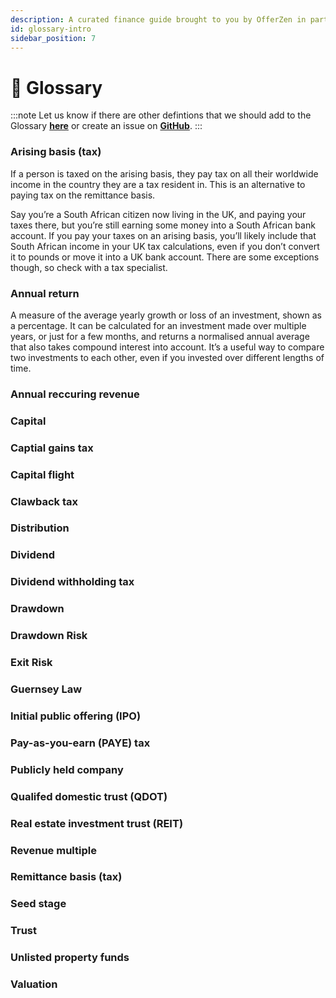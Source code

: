 ```yaml
---
description: A curated finance guide brought to you by OfferZen in partnership with Investec.
id: glossary-intro
sidebar_position: 7
---
```


#  📖 Glossary

:::note
Let us know if there are other defintions that we should add to the Glossary [**here**](https://8malmkzgvs8.typeform.com/to/oLVWxa8r) or create an issue on [**GitHub**](https://github.com/OfferZen-Community/developers-finance).
:::

### Arising basis (tax)
If a person is taxed on the arising basis, they pay tax on all their worldwide income in the country they are a tax resident in. This is an alternative to paying tax on the remittance basis.
 
Say you’re a South African citizen now living in the UK, and paying your taxes there, but you’re still earning some money into a South African bank account. If you pay your taxes on an arising basis, you’ll likely include that South African income in your UK tax calculations, even if you don’t convert it to pounds or move it into a UK bank account. There are some exceptions though, so check with a tax specialist.

### Annual return 

A measure of the average yearly growth or loss of an investment, shown as a percentage. It can be calculated for an investment made over multiple years, or just for a few months, and returns a normalised annual average that also takes compound interest into account. It’s a useful way to compare two investments to each other, even if you invested over different lengths of time.


### Annual reccuring revenue

### Capital

### Captial gains tax

### Capital flight

### Clawback tax

### Distribution

### Dividend

### Dividend withholding tax

### Drawdown 

### Drawdown Risk

### Exit Risk

### Guernsey Law

### Initial public offering (IPO)

### Pay-as-you-earn (PAYE) tax

### Publicly held company

### Qualifed domestic trust (QDOT)

### Real estate investment trust (REIT)

### Revenue multiple

### Remittance basis (tax)

### Seed stage

### Trust 

### Unlisted property funds

### Valuation



